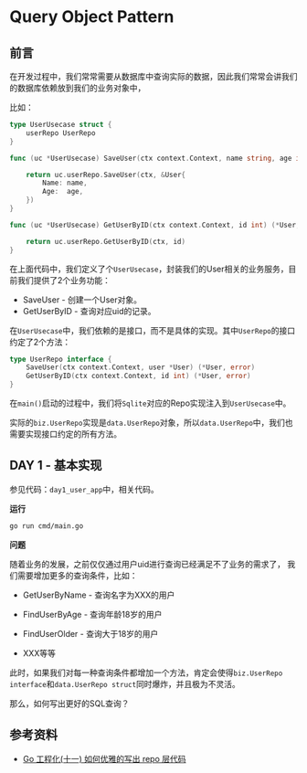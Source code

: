 # Query Object Pattern

## 前言

在开发过程中，我们常常需要从数据库中查询实际的数据，因此我们常常会讲我们的数据库依赖放到我们的业务对象中，

比如：

```go
type UserUsecase struct {
	userRepo UserRepo
}

func (uc *UserUsecase) SaveUser(ctx context.Context, name string, age int) (*User, error) {

	return uc.userRepo.SaveUser(ctx, &User{
		Name: name,
		Age:  age,
	})
}

func (uc *UserUsecase) GetUserByID(ctx context.Context, id int) (*User, error) {

	return uc.userRepo.GetUserByID(ctx, id)
}
```

在上面代码中，我们定义了个`UserUsecase`，封装我们的User相关的业务服务，目前我们提供了2个业务功能：

- SaveUser - 创建一个User对象。
- GetUserByID - 查询对应uid的记录。


在`UserUsecase`中，我们依赖的是接口，而不是具体的实现。其中`UserRepo`的接口约定了2个方法：

```go
type UserRepo interface {
	SaveUser(ctx context.Context, user *User) (*User, error)
	GetUserByID(ctx context.Context, id int) (*User, error)
}
```

在`main()`启动的过程中，我们将`Sqlite`对应的Repo实现注入到`UserUsecase`中。

实际的`biz.UserRepo`实现是`data.UserRepo`对象，所以`data.UserRepo`中，我们也需要实现接口约定的所有方法。


## DAY 1 - 基本实现

参见代码：`day1_user_app`中，相关代码。

**运行**

```bash
go run cmd/main.go
```


**问题**

随着业务的发展，之前仅仅通过用户uid进行查询已经满足不了业务的需求了，
我们需要增加更多的查询条件，比如：

- GetUserByName - 查询名字为XXX的用户

- FindUserByAge - 查询年龄18岁的用户

- FindUserOlder - 查询大于18岁的用户

- XXX等等


此时，如果我们对每一种查询条件都增加一个方法，肯定会使得`biz.UserRepo interface`和`data.UserRepo struct`同时爆炸，并且极为不灵活。

那么，如何写出更好的SQL查询？


## 参考资料

- [Go 工程化(十一) 如何优雅的写出 repo 层代码](https://lailin.xyz/post/graceful-repo-code.html)

